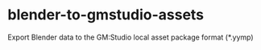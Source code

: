 # blender-to-gmstudio-assets
Export Blender data to the GM:Studio local asset package format (*.yymp)
